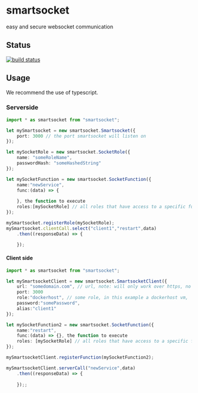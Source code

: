 # smartsocket
easy and secure websocket communication

## Status
[![build status](https://gitlab.com/pushrocks/smartsocket/badges/master/build.svg)](https://gitlab.com/pushrocks/smartsocket/commits/master)

## Usage
We recommend the use of typescript.

### Serverside
```typescript
import * as smartsocket from "smartsocket";

let mySmartsocket = new smartsocket.Smartsocket({
    port: 3000 // the port smartsocket will listen on
});

let mySocketRole = new smartsocket.SocketRole({
    name: "someRoleName",
    passwordHash: "someHashedString"
});

let mySocketFunction = new smartsocket.SocketFunction({
    name:"newService",
    func:(data) => {
        
    }, the function to execute
    roles:[mySocketRole] // all roles that have access to a specific function
});

mySmartsocket.registerRole(mySocketRole);
mySmartsocket.clientCall.select("client1","restart",data)
    .then((responseData) => {

    });
```

#### Client side
```typescript
import * as smartsocket from "smartsocket";

let mySmartsocketClient = new smartsocket.SmartsocketClient({
    url: "somedomain.com", // url, note: will only work over https, no http supported.
    port: 3000
    role:"dockerhost", // some role, in this example a dockerhost vm,
    password:"somePassword",
    alias:"client1"
});

let mySocketFunction2 = new smartsocket.SocketFunction({
    name:"restart",
    func:(data) => {}, the function to execute
    roles: [mySocketRole] // all roles that have access to a specific function
});

mySmartsocketClient.registerFunction(mySocketFunction2);

mySmartsocketClient.serverCall("newService",data)
    .then((responseData) => {
        
    });;
```
